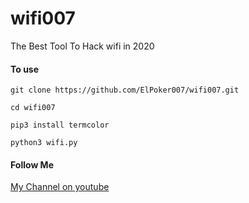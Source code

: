 # wifi007
The Best Tool To Hack wifi in 2020

<h4>To use</h4>
<p><code>git clone https://github.com/ElPoker007/wifi007.git</code></p>
<p><code>cd wifi007</code></p>
<p><code>pip3 install termcolor</code></p>
<p><code>python3 wifi.py</code></p>

<h4>Follow Me</h4>

<a href="https://www.youtube.com/channel/UCkmU73jmY7TFUEYF0OGMQFQ">My Channel on youtube</a>
